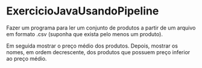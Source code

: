 # ExercicioJavaUsandoPipeline

Fazer um programa para ler um conjunto de produtos a partir de um
arquivo em formato .csv (suponha que exista pelo menos um produto).

Em seguida mostrar o preço médio dos produtos. Depois, mostrar os
nomes, em ordem decrescente, dos produtos que possuem preço
inferior ao preço médio.
